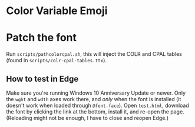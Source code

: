 # Color Variable Emoji

# Patch the font

Run `scripts/pathcolorcpal.sh`, this will inject the COLR and CPAL tables (found in `scripts/colr-cpal-tables.ttx`).

## How to test in Edge

Make sure you're running Windows 10 Anniversary Update or newer. Only the `wght` and `wdth` axes work there, and _only_ when the font is installed (it doesn't work when loaded through `@font-face`). Open `test.html`, download the font by clicking the link at the bottom, install it, and re-open the page. (Reloading might not be enough, I have to close and reopen Edge.)